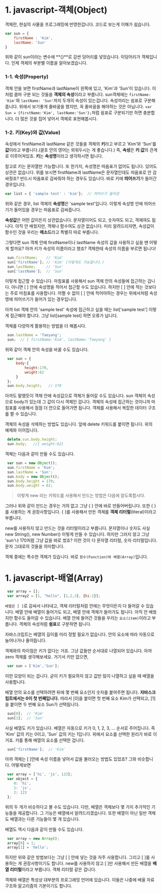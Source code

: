 # 1. javascript-객체(Object)

 객체란, 현실의 사물을 프로그래밍에 반영한겁니다. 코드로 보는게 이해가 쉽습니다.

 ```js
 var sun = {
     firstName : 'Kim',
     lastName: 'Sun'
 }
 ``` 
 위와 같이 sun이라는 변수에 **{}**로 감싼 덩어리를 넣었습니다. 이덩어리가 객체입니다. 인제 객체의 부분별 이름을 알아보겠습니다.

### 1-1. 속성(Property)
 
 객체 안을 보면 firstName과 lastName이 왼쪽에 있고,
 'Kim'과 'Sun'이 있습니다. 이처럼 콤마 구분 되는 것들을 **객체의 속성**이라고 부릅니다.
 sun객체에는 `firstName: 'Kim'`와 `lastName: 'Sun'`까지 두개의 속성이 있는겁니다. 
 속성끼리는 쉼표로 구분해줍니다. 위에서 보기좋게 줄바꿈을 했지만, 꼭 줄바꿈을 해야하는 것은 아닙니다.
 `var Sun = {firstName:'Kim', lastName:'Sun'};`처럼 쉼표로 구분되기만 하면 충분합니다.
 더 많은 것을 집어 넣어서 객체로 표현해봅시다. 

### 1-2. 키(Key)와 값(Value)

 속성에서 firstName과 lastName 같은 것들을 객체의 **키**라고 부르고 'Kim'와 'Sun'를 **값**이라고 부릅니다.(괄호 안의 영어는 외워두시는 게 좋습니다.) 즉, **속성**은 **키**:**값**의 관계로 이루어져있죠. **키**는 **속성명**이라고 생각하시면 됩니다.

 참고로 키는 문자열만 가능합니다. 또 한가지, 속성명은 따옴표가 없어도 됩니다. 있어도 상관은 없습니다. 위를 보시면 firstName과 lastName은 문자열인데도 따옴표로 안 감싸줬죠? 반드시 따옴표로 감싸줘야 하는 경우도 있습니다. 바로 키에 **띄어쓰기**가 들어간 경우입니다.

 ```js
 var list = { 'sample test' : 'kim'};  // 띄어쓰기 들어감 
 ``` 
 위와 같은 경우, list 객체의 **속성명**은 'sample test'입니다. 이렇게 속성명 안에 띄어쓰기가 들어있을 경우는 따옴표로 감싸줍니다.

 **속성값**은 어떤 값이든지 상관없습니다. 문자열이어도 되고, 숫자여도 되고, 객체여도 됩니다. 아직 안 배웠지만, 객체나 함수여도 상관 없습니다. 미리 알려드리자면, 속성값이 함수인 것을 우리는 **메소드**라고 특별히 따로 부릅니다.

 그렇다면 sun 객체 안에 firstName이나 lastName 속성의 값을 사용하고 싶을 땐 어떻게 할까요? 아까 키가 속성의 이름이라고 했죠? 객체한테 속성의 이름을 부르면 됩니다!

```js
 sun.firstName;    // 'Kim'
 sun['firstName']; // 'Kim' (이렇게도 가능합니다.)
 sun.lastName;     // 'Sun'
 sun['lastName'];  // 'Sun'
```

이렇게 접근할 수 있습니다. 마침표를 사용해서 sun 객체 안의 속성들에 접근하는 겁니다. 아니면 [ ] 안에 속성명을 적어서 접근할 수도 있습니다. 하지만 [ ] 안에 적는 것보다는 주로 마침표를 사용합니다. 어쩔 수 없이 [ ] 안에 적어야하는 경우는 위에서처럼 속성명에 띄어쓰기가 들어가 있는 경우입니다. 

아까 list 객체 안의 'sample test' 속성에 접근하고 싶을 때는 list['sample test'] 이렇게 접근해야 합니다. 그냥 list[sample test] 하면 오류가 납니다.

객체를 다양하게 활용하는 방법을 더 해봅시다.

```js
 sun.lastName = 'Taeyang';
 sun;  // { firstName:'Kim', lastName:'Taeyang' }
```
위와 같이 객체 안의 속성을 바꿀 수도 있습니다.


```js
 var sun = {
     body:{
         height:170,
         weight:62
     }
 };
 sun.body.height;   // 170
```
아까도 말했듯이 객체 안에 속성값으로 객체가 들어갈 수도 있습니다. sun 객체의 속성으로 body가 있는데 그 값이 다시 객체인 겁니다. 객체의 속성에 접근하는 것이니까 마침표를 사용해서 점점 더 안으로 들어가면 됩니다. 객체를 사용해서 복잡한 데이터 구조를 짤 수 있습니다.

객체의 속성을 삭제하는 방법도 있습니다. 앞에 delete 키워드를 붙이면 됩니다. 위의 예제와 이어집니다.

```js
 delete.sun.body.height;
 sun.body;   //{ weight:62}
```

객체는 다음과 같이 만들 수도 있습니다.

```js
 var sun = new Object();
 sun.firstName = 'Kim';
 sun.lastName = 'Sun';
 sun.body = new Object();
 sun.body.height = 170;
 sun.body.weight = 62;
```
> 이렇게 new 라는 키워드를 사용해서 만드는 방법은 다음에 알도록합시다.

그러나 위와 같이 만드는 경우는 거의 없고 그냥 { } 안에 바로 만들어버립니다. 또한 { }를 사용하는 게 권장사항입니다. { }를 사용해서 만든 객체를 **객체 리터럴**(literal)이라고 부릅니다.

new를 사용하지 않고 만드는 것을 리터럴이라고 부릅니다. 문자열이나 숫자도 사실 new String(), new Number() 이렇게 만들 수 있습니다. 
하지만 그러지 않고 그냥 'sun'나 170처럼 그냥 값을 바로 썼죠? 
이런 것이 다 문자열 리터럴, 숫자 리터럴입니다. 문자 그대로의 것들을 의미합니다.

객체 중에는 특수한 객체가 있습니다. 바로 `함수(Function)와 배열(Array)`입니다.


# 1. javascript-배열(Array)

```js
 var array = [];
 var array2 = [1, "hello", [1,2,3], {hi:1}];
```

`배열은 [ ]`로 감싸서 나타내고, 객체 리터럴처럼 안에는 무엇이든지 다 들어갈 수 있습니다. 배열 안에 배열이 들어가도 되고, 배열 안에 객체가 들어가도 됩니다. 아직 안 배웠지만 함수도 들어갈 수 있습니다. 배열 안에 들어간 것들을 우리는 `요소(item)`이라고 부릅니다. 객체의 속성처럼 **쉼표**로 구분하면 됩니다.

자바스크립트는 배열의 길이를 미리 정할 필요가 없습니다. 안의 요소에 따라 자동으로 늘어나거나 줄어듭니다.

객체와의 차이점은 키가 없다는 거죠. 그냥 값들만 순서대로 나열되어 있습니다. 아까 zero 객체를 생각해보세요. 거기서 키만 없으면,
```js
 var sun = ['Kim','Sun'];
```
이런 모양이 되는 겁니다. 굳이 키가 필요하지 않고 값만 많이 나열하고 싶을 때 배열을 사용합니다. 

배열 안의 요소를 선택하려면 뒤에 몇 번째 요소인지 숫자를 붙여주면 됩니다. 
**자바스크립트에서는 0이 첫 번째입니다.**
따라서 [0]을 붙이면 첫 번째 요소 Kim가 선택되고, [1]을 붙이면 두 번째 요소 Sun가 선택됩니다.

```js
 sun[0];  // 'Kim'
 sun[1];  // 'Sun'
```

사실 배열도 키가 있습니다. 배열은 자동으로 키가 0, 1, 2, 3, ... 순서로 주어집니다. 즉 'Kim' 값의 키는 0이고, 'Sun' 값의 키는 1입니다. 위에서 요소를 선택한 원리가 바로 이거죠. 키를 통해 배열의 요소를 선택한 겁니다.

```js
 sun['firstName'];  // 'Kim'
```
아까 객체는 [ ]안에 속성 이름을 넣어서 값을 불러오는 방법도 있었죠? 그와 비슷합니다. 어떻게보면

```js
 var array = ['hi', 'js', 123];
 var object = {
    0: 'hi',
    1: 'js',
    2: 123
 };
```

위의 두 개가 비슷하다고 볼 수도 있습니다. 다만, 배열은 객체보다 몇 가지 추가적인 기능들을 제공합니다. 그 기능은 배열에서 알려드리겠습니다. 또한 배열이 아닌 일반 객체도 배열과는 다른 기능들이 몇 개 있습니다.

배열도 역시 다음과 같이 만들 수도 있습니다.

```js
 var array = new Array();
 array[0] = 1;
 array[1] = 'hello';
```

하지만 위와 같은 방법보다는 그냥 [ ] 안에 넣는 것을 자주 사용합니다. 그리고 [ ]를 사용하는 게 권장사항이기도 합니다. 
new를 사용하지 않고 [ ]만 사용해서 만든 배열을 **배열 리터럴**이라고 부릅니다. 객체 리터럴 같은 겁니다.

객체와 배열은 특성상 대부분의 프로그래밍 언어에 있습니다. 이들은 나중에 배울 자료구조와 알고리즘의 기본이기도 합니다. 